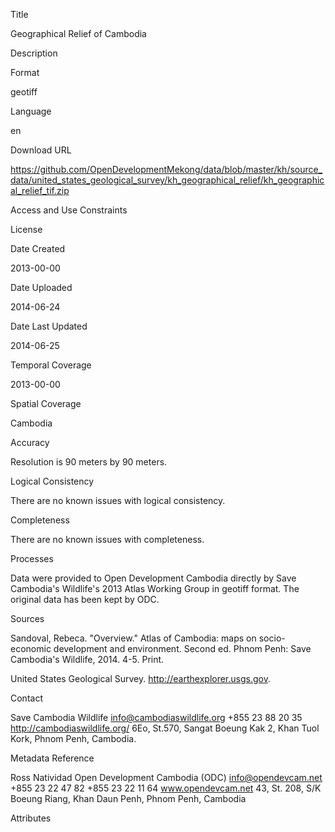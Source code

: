 Title

Geographical Relief of Cambodia

Description



Format

geotiff

Language

en

Download URL

https://github.com/OpenDevelopmentMekong/data/blob/master/kh/source_data/united_states_geological_survey/kh_geographical_relief/kh_geographical_relief_tif.zip

Access and Use Constraints



License



Date Created

2013-00-00

Date Uploaded

2014-06-24

Date Last Updated

2014-06-25

Temporal Coverage

2013-00-00

Spatial Coverage

Cambodia

Accuracy

Resolution is 90 meters by 90 meters.

Logical Consistency

There are no known issues with logical consistency.

Completeness

There are no known issues with completeness.

Processes

Data were provided to Open Development Cambodia directly by Save Cambodia's Wildlife's 2013 Atlas Working Group in geotiff format. The original data has been kept by ODC.

Sources

Sandoval, Rebeca. "Overview." Atlas of Cambodia: maps on socio-economic development and environment. Second ed. Phnom Penh: Save Cambodia's Wildlife, 2014. 4-5. Print.

United States Geological Survey.  http://earthexplorer.usgs.gov.

Contact

Save Cambodia Wildlife 
info@cambodiaswildlife.org 
+855 23 88 20 35 
http://cambodiaswildlife.org/ 
6Eo, St.570, Sangat Boeung Kak 2, Khan Tuol Kork, Phnom Penh, Cambodia.


Metadata Reference

Ross Natividad 
Open Development Cambodia (ODC) 
info@opendevcam.net 
+855 23 22 47 82 
+855 23 22 11 64 
www.opendevcam.net 
43, St. 208, S/K Boeung Riang, Khan Daun Penh, Phnom Penh, Cambodia


Attributes




